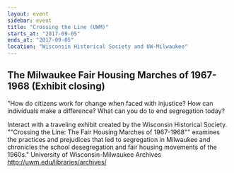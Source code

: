 ```yaml
---
layout: event
sidebar: event
title: "Crossing the Line (UWM)"
starts_at: "2017-09-05"
ends_at: "2017-09-05"
location: "Wisconsin Historical Society and UW-Milwaukee"
---
```


## The Milwaukee Fair Housing Marches of 1967-1968 (Exhibit closing)

"How do citizens work for change when faced with injustice? How can individuals make a difference? What can you do to end segregation today?

Interact with a traveling exhibit created by the Wisconsin Historical Society. ""Crossing the Line: The Fair Housing Marches of 1967-1968"" examines the practices and prejudices that led to segregation in Milwaukee and chronicles the school desegregation and fair housing movements of the 1960s."        University of Wisconsin-Milwaukee Archives http://uwm.edu/libraries/archives/
